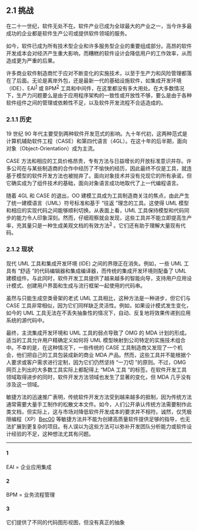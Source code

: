 ## 2.1 挑战
在二十一世纪，软件无处不在。软件产业已成为全球最大的产业之一，当今许多最成功的企业都是软件生产公司或提供软件领域的服务。

如今，软件已成为所有技术型企业和许多服务型企业的重要组成部分。高昂的软件开发成本会对经济产生重大影响，而糟糕的软件设计会降低用户的工作效率，从而造成更为严重的后果。

许多商业软件制造商忙于应对不断变化的实施技术，以至于生产力和风险管理都落在了后面。无论是离岸外包，还是最新一代的基础设施软件，如集成开发环境（IDE）、EAI<sup>[1](#1)</sup>
 或 BPM<sup>[2](#2)</sup>
 工具和中间件，在这里都没有多大用处。在大多数情况下，生产力问题要么是由于应用程序架构的一致性或开放性不够，要么是由于各种软件组件之间的管理或依赖性不足，以及软件开发流程不合适造成的。

### 2.1.1 历史
19 世纪 90 年代主要受到两种软件开发范式的影响。九十年代初，这两种范式是计算机辅助软件工程（CASE）和第四代语言（4GL）。在这十年的后半期，面向对象（Object-Orientation）成为主流。

CASE 方法和相应的工具价格昂贵，专有方法与日益增长的开放标准意识并存。许多公司在与某些制造商的合作中经历了不愉快的经历，因此最终不仅是工具，就连基于模型的软件开发方法也被抛弃了。面向对象技术并没有兑现它的所有承诺，但它确实成为了组件技术的基础，面向对象语言成功地取代了上一代编程语言。

随着 4GL 和 CASE 的退出，OO 建模工具成为工具制造商关注的焦点，由此产生了统一建模语言（UML）符号标准和基于 “往返 ”理念的工具。这使得 UML 模型和相应的实现代码之间能够顺利切换。从表面上看，UML 工具保持模型和代码同步的能力令人印象深刻。然而，仔细观察就会发现，这些工具并不能立即提高生产率，充其量只是一种生成美观文档的有效方法<sup>[3](#3)</sup>
。它们还有助于理解大量现有代码。

### 2.1.2 现状
现代 UML 工具和集成开发环境 (IDE) 之间的界限正在消失。例如，一些 UML 工具有 “舒适 ”的代码编辑器和集成编译器，而传统的集成开发环境则配备了 UML 建模组件。与此同时，软件开发工具提供了越来越多的智能向导，支持用户应用设计模式、创建用户界面和生成与流行框架一起使用的代码串。

虽然与只能生成空类骨架的老式 UML 工具相比，这种方法是一种进步，但它们与 CASE 工具非常相似，因为它们同样缺乏灵活性。例如，如果设计模式发生变化，如今的 UML 工具无法在不丢失抽象性的情况下，自动、反复地将效果传递到应用系统的源代码中。

最终，主流集成开发环境和 UML 工具的弱点导致了 OMG 的 MDA 计划的形成。适当的工具允许用户精确定义如何将 UML 模型映射到公司特定的实施技术组合中。不幸的是，在这种情况下，一些传统的 CASE 工具制造商又发现了一个机会，他们把自己的工具包装成新的商业 MDA 产品。然而，这些工具并不能根据个人要求或客户需求进行定制，因为它们仍然坚持 “一刀切 ”的原则。不过，OMG 网页上列出的大多数工具实际上都配得上 “MDA 工具 ”的标签。在软件开发工具领域取得进步的同时，软件开发方法领域也发生了显著的变化，但 MDA 几乎没有涉及这一领域。

敏捷方法的迅速推广表明，传统软件开发方法受到越来越多的抵制，因为传统方法通常需要大量手工制作的松散文本文件。如今，人们公开承认传统方法需要制作此类文档，但实际上，这与市场对降低软件开发成本的要求并不相符。诚然，仅凭极限编程（XP）[Bec00](../ref.md#bec00) 等敏捷方法并不能为创建高质量软件提供足够的指导，也无法扩展到更复杂的项目。有人误以为这些方法可以弥补开发团队分析能力或软件设计经验的不足，这种想法尤其有问题。

---

#### 1 
EAI = 企业应用集成

#### 2
BPM = 业务流程管理

#### 3
它们提供了不同的代码图形视图，但没有真正的抽象
